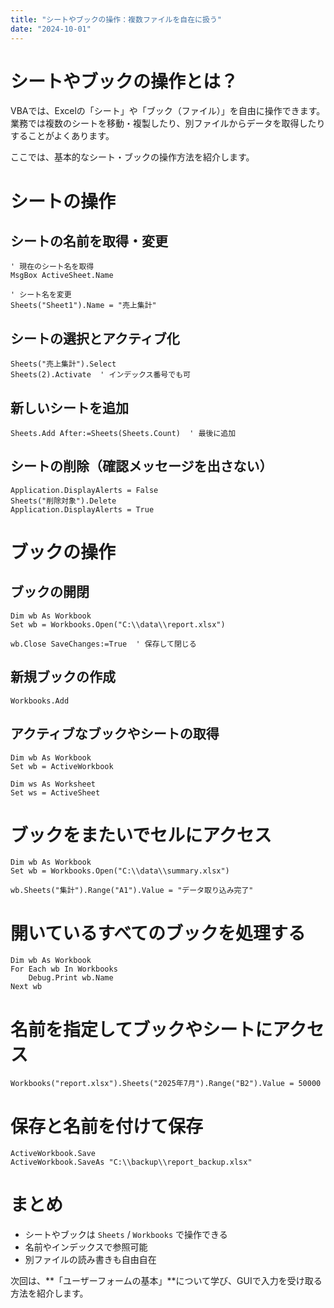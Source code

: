 ```yaml
---
title: "シートやブックの操作：複数ファイルを自在に扱う"
date: "2024-10-01"
---
```


# シートやブックの操作とは？

VBAでは、Excelの「シート」や「ブック（ファイル）」を自由に操作できます。業務では複数のシートを移動・複製したり、別ファイルからデータを取得したりすることがよくあります。

ここでは、基本的なシート・ブックの操作方法を紹介します。

# シートの操作

## シートの名前を取得・変更

```vba
' 現在のシート名を取得
MsgBox ActiveSheet.Name

' シート名を変更
Sheets("Sheet1").Name = "売上集計"
```

## シートの選択とアクティブ化

```vba
Sheets("売上集計").Select
Sheets(2).Activate  ' インデックス番号でも可
```

## 新しいシートを追加

```vba
Sheets.Add After:=Sheets(Sheets.Count)  ' 最後に追加
```

## シートの削除（確認メッセージを出さない）

```vba
Application.DisplayAlerts = False
Sheets("削除対象").Delete
Application.DisplayAlerts = True
```

# ブックの操作

## ブックの開閉

```vba
Dim wb As Workbook
Set wb = Workbooks.Open("C:\\data\\report.xlsx")

wb.Close SaveChanges:=True  ' 保存して閉じる
```

## 新規ブックの作成

```vba
Workbooks.Add
```

## アクティブなブックやシートの取得

```vba
Dim wb As Workbook
Set wb = ActiveWorkbook

Dim ws As Worksheet
Set ws = ActiveSheet
```

# ブックをまたいでセルにアクセス

```vba
Dim wb As Workbook
Set wb = Workbooks.Open("C:\\data\\summary.xlsx")

wb.Sheets("集計").Range("A1").Value = "データ取り込み完了"
```

# 開いているすべてのブックを処理する

```vba
Dim wb As Workbook
For Each wb In Workbooks
    Debug.Print wb.Name
Next wb
```

# 名前を指定してブックやシートにアクセス

```vba
Workbooks("report.xlsx").Sheets("2025年7月").Range("B2").Value = 50000
```

# 保存と名前を付けて保存

```vba
ActiveWorkbook.Save
ActiveWorkbook.SaveAs "C:\\backup\\report_backup.xlsx"
```

# まとめ

* シートやブックは `Sheets` / `Workbooks` で操作できる
* 名前やインデックスで参照可能
* 別ファイルの読み書きも自由自在

次回は、\*\*「ユーザーフォームの基本」\*\*について学び、GUIで入力を受け取る方法を紹介します。
